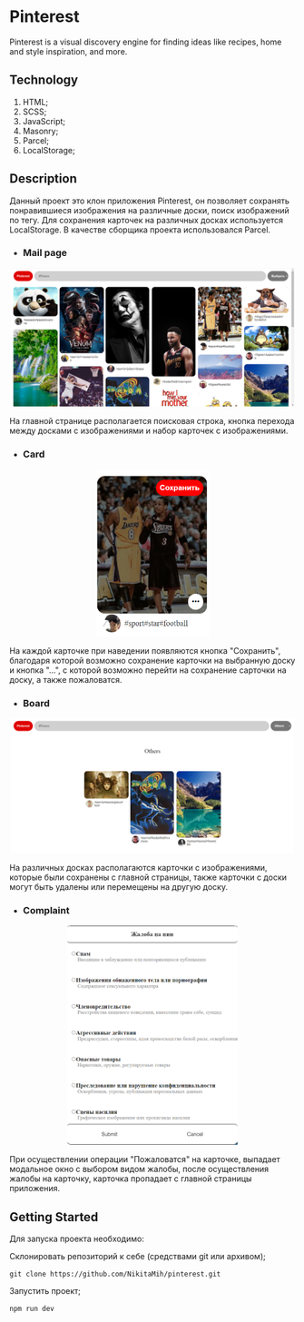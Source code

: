 # Pinterest

Pinterest is a visual discovery engine for finding ideas like recipes, home and style inspiration, and more.

## Technology

1. HTML;
2. SCSS;
3. JavaScript;
4. Masonry;
5. Parcel;
6. LocalStorage;

## Description

Данный проект это клон приложения Pinterest, он позволяет сохранять понравившиеся изображения на различные доски, поиск изображений по тегу. Для сохранения карточек на различных досках используется LocalStorage. В качестве сборщика проекта использовался Parcel.

- ### Mail page

<p align="center"><img src="screenshots/main.png" width="500"/></p>

На главной странице располагается поисковая строка, кнопка перехода между досками с изображениями и набор карточек с изображениями.

- ### Card

<p align="center"><img src="screenshots/card.png" width="200"/></p>

На каждой карточке при наведении появляются кнопка "Сохранить", благодаря которой возможно сохранение карточки на выбранную доску и кнопка "...", с которой возможно перейти на сохранение сарточки на доску, а также пожаловатся.

- ### Board

<p align="center"><img src="screenshots/board.png" width="500"/></p>

На различных досках располагаются карточки с изображениями, которые были сохранены с главной страницы, также карточки с доски могут быть удалены или перемещены на другую доску.

- ### Complaint

<p align="center"><img src="screenshots/complaint.png" width="300"/></p>

При осуществлении операции "Пожаловатся" на карточке, выпадает модальное окно с выбором видом жалобы, после осуществления жалобы на карточку, карточка пропадает с главной страницы приложения.

## Getting Started
Для запуска проекта необходимо:

Склонировать репозиторий к себе (средствами git или архивом);
```
git clone https://github.com/NikitaMih/pinterest.git
```
Запустить проект;
```
npm run dev
```